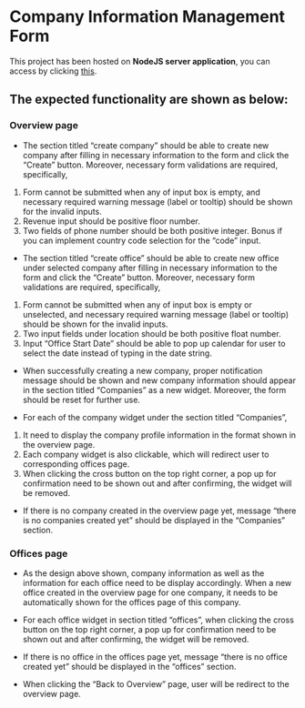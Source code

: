 # Company Information Management Form

This project has been hosted on <b>NodeJS server application</b>, you can access by clicking [this](https://company-information-management-form-bny8u47qd.now.sh/).

## The expected functionality are shown as below:

### Overview page

- The section titled “create company” should be able to create new company after
  filling in necessary information to the form and click the “Create” button. Moreover, necessary form validations are required, specifically,

1. Form cannot be submitted when any of input box is empty, and necessary
   required warning message (label or tooltip) should be shown for the invalid
   inputs.
2. Revenue input should be positive floor number.
3. Two fields of phone number should be both positive integer. Bonus if you can
   implement country code selection for the “code” input.

- The section titled “create office” should be able to create new office under selected
  company after filling in necessary information to the form and click the “Create”
  button. Moreover, necessary form validations are required, specifically,

1. Form cannot be submitted when any of input box is empty or unselected, and
   necessary required warning message (label or tooltip) should be shown for the
   invalid inputs.
2. Two input fields under location should be both positive float number.
3. Input “Office Start Date” should be able to pop up calendar for user to select
   the date instead of typing in the date string.

- When successfully creating a new company, proper notification message should be
  shown and new company information should appear in the section titled
  “Companies” as a new widget. Moreover, the form should be reset for further use.

- For each of the company widget under the section titled “Companies”,

1. It need to display the company profile information in the format shown in the
   overview page.
2. Each company widget is also clickable, which will redirect user to
   corresponding offices page.
3. When clicking the cross button on the top right corner, a pop up for
   confirmation need to be shown out and after confirming, the widget will be
   removed.

- If there is no company created in the overview page yet, message “there is no
  companies created yet” should be displayed in the “Companies” section.

### Offices page

- As the design above shown, company information as well as the information for
  each office need to be display accordingly. When a new office created in the
  overview page for one company, it needs to be automatically shown for the offices
  page of this company.

- For each office widget in section titled “offices”, when clicking the cross button on
  the top right corner, a pop up for confirmation need to be shown out and after
  confirming, the widget will be removed.

- If there is no office in the offices page yet, message “there is no office created yet”
  should be displayed in the “offices” section.

- When clicking the “Back to Overview” page, user will be redirect to the overview page.
